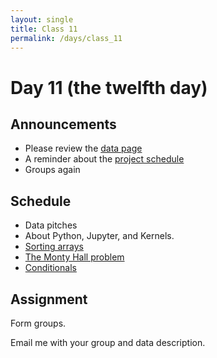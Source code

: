 ```yaml
---
layout: single
title: Class 11
permalink: /days/class_11
---
```


# Day 11 (the twelfth day)

## Announcements

* Please review the [data page](../projects/data)
* A reminder about the [project schedule](../project)
* Groups again

## Schedule

* Data pitches
* About Python, Jupyter, and Kernels.
* [Sorting arrays](../chapters/06/sorting_arrays)
* [The Monty Hall problem](../chapters/06/monty_hall)
* [Conditionals](../chapters/06/conditional_statements)

## Assignment

Form groups.

Email me with your group and data description.
